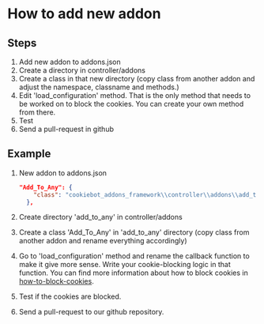 # How to add new addon

Steps
---

1. Add new addon to addons.json
2. Create a directory in controller/addons
3. Create a class in that new directory (copy class from another addon and adjust the namespace, classname and methods.)
4. Edit 'load_configuration' method. That is the only method that needs to be worked on to block the cookies. You can create your own method from there.
5. Test
6. Send a pull-request in github

Example
---
1. New addon to addons.json

    ```json
    "Add_To_Any": {
        "class": "cookiebot_addons_framework\\controller\\addons\\add_to_any\\Add_To_Any"
      },
    ```

2. Create directory 'add_to_any' in controller/addons

3. Create a class 'Add_To_Any' in 'add_to_any' directory (copy class from another addon and rename everything accordingly)

5. Go to 'load_configuration' method and rename the callback function to make it give more sense. Write your cookie-blocking logic in that function. You can find more information about how to block cookies in [how-to-block-cookies](how-to-block-cookies.md).

6. Test if the cookies are blocked.

7. Send a pull-request to our github repository.
